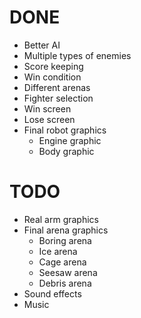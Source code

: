 # DONE
* Better AI
* Multiple types of enemies
* Score keeping
* Win condition
* Different arenas
* Fighter selection
* Win screen
* Lose screen
* Final robot graphics
  * Engine graphic
  * Body graphic

# TODO
* Real arm graphics
* Final arena graphics
  * Boring arena
  * Ice arena
  * Cage arena
  * Seesaw arena
  * Debris arena
* Sound effects
* Music
